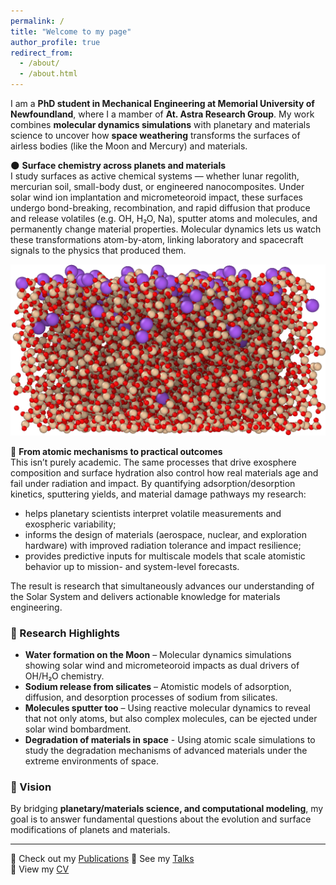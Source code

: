 ```yaml
---
permalink: /
title: "Welcome to my page"
author_profile: true
redirect_from: 
  - /about/
  - /about.html
---
```


I am a **PhD student in Mechanical Engineering at Memorial University of Newfoundland**, where I a mamber of **At. Astra Research Group**. My work combines **molecular dynamics simulations** with planetary and materials science to uncover how **space weathering** transforms the surfaces of airless bodies (like the Moon and Mercury) and materials.

🌑 **Surface chemistry across planets and materials**  
I study surfaces as active chemical systems — whether lunar regolith, mercurian soil, small-body dust, or engineered nanocomposites. Under solar wind ion implantation and micrometeoroid impact, these surfaces undergo bond-breaking, recombination, and rapid diffusion that produce and release volatiles (e.g. OH, H₂O, Na), sputter atoms and molecules, and permanently change material properties. Molecular dynamics lets us watch these transformations atom-by-atom, linking laboratory and spacecraft signals to the physics that produced them.

![Simulation screenshot](/images/final.png)

🧪 **From atomic mechanisms to practical outcomes**  
This isn’t purely academic. The same processes that drive exosphere composition and surface hydration also control how real materials age and fail under radiation and impact. By quantifying adsorption/desorption kinetics, sputtering yields, and material damage pathways my research:  
- helps planetary scientists interpret volatile measurements and exospheric variability;  
- informs the design of materials (aerospace, nuclear, and exploration hardware) with improved radiation tolerance and impact resilience;  
- provides predictive inputs for multiscale models that scale atomistic behavior up to mission- and system-level forecasts.
   
The result is research that simultaneously advances our understanding of the Solar System and delivers actionable knowledge for materials engineering.

### 🔬 Research Highlights
- **Water formation on the Moon** – Molecular dynamics simulations showing solar wind and micrometeoroid impacts as dual drivers of OH/H₂O chemistry.  
- **Sodium release from silicates** – Atomistic models of adsorption, diffusion, and desorption processes of sodium from silicates.  
- **Molecules sputter too** – Using reactive molecular dynamics to reveal that not only atoms, but also complex molecules, can be ejected under solar wind bombardment.
- **Degradation of materials in space** - Using atomic scale simulations to study the degradation mechanisms of advanced materials under the extreme environments of space. 

### 🚀 Vision
By bridging **planetary/materials science, and computational modeling**, my goal is to answer fundamental questions about the evolution and  surface modifications of planets and materials.

---

📄 Check out my [Publications](https://a-georgiou19.github.io/apgeorgiou.github.io/publications/) 
🎤 See my [Talks](https://a-georgiou19.github.io/apgeorgiou.github.io/talks/)  
📑 View my [CV](https://a-georgiou19.github.io/apgeorgiou.github.io/cv/)  
